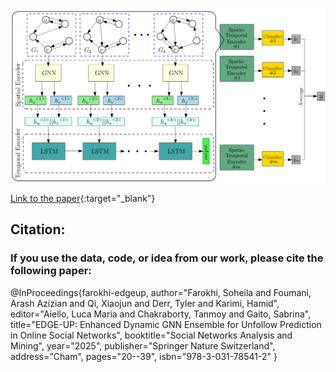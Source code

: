 
![EDGE-UP Framework](https://github.com/DSAatUSU/edge-up/blob/main/Edge-Up.png?raw=true)

[Link to the paper](https://link.springer.com/chapter/10.1007/978-3-031-78541-2_2){:target="_blank"}

## Citation:
### If  you use the data, code, or idea from our work, please cite the following paper:


@InProceedings{farokhi-edgeup,
author="Farokhi, Soheila
and Foumani, Arash Azizian
and Qi, Xiaojun
and Derr, Tyler
and Karimi, Hamid",
editor="Aiello, Luca Maria
and Chakraborty, Tanmoy
and Gaito, Sabrina",
title="EDGE-UP: Enhanced Dynamic GNN Ensemble for Unfollow Prediction in Online Social Networks",
booktitle="Social Networks Analysis and Mining",
year="2025",
publisher="Springer Nature Switzerland",
address="Cham",
pages="20--39",
isbn="978-3-031-78541-2"
}
